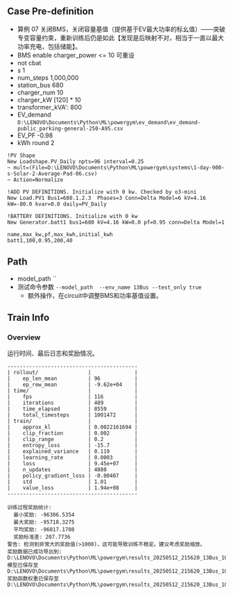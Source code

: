 

## Case Pre-definition

- 算例 07 关闭BMS，关闭容量基值（提供基于EV最大功率的标幺值）——突破专变容量约束，重新训练后仍是如此【发现是后映射不对，相当于一直以最大功率充电，包括储能】。
- BMS enable charger_power <= 10 可重设
- not cbat
- s 1
- num_steps 1,000,000
- station_bus 680
- charger_num 10
- charger_kW \[120\] * 10
- transformer_kVA': 800
- EV_demand `D:\LENOVO\Documents\Python\ML\powergym\ev_demand\ev_demand-public_parking-general-250-A95.csv`
- EV_PF -0.98
- kWh round 2


```dss
!PV Shape
New Loadshape.PV_Daily npts=96 interval=0.25
~ mult=(File=D:\LENOVO\Documents\Python\ML\powergym\systems\1-day-900-s-Solar-2-Average-Pad-06.csv)
~ Action=Normalize

!ADD PV DEFINITIONS. Initialize with 0 kw. Checked by o3-mini
New Load.PV1 Bus1=680.1.2.3  Phases=3 Conn=Delta Model=6 kV=4.16 kW=-80.0 kvar=0.0 daily=PV_Daily

!BATTERY DEFINITIONS. Initialize with 0 kw
New Generator.batt1 bus1=680 kV=4.16 kW=0.0 pf=0.95 conn=Delta Model=1
```

```csv
name,max_kw,pf,max_kwh,initial_kwh
batt1,100,0.95,200,40
```

## Path

- model_path ``
- 测试命令参数 `--model_path  --env_name 13Bus --test_only true`
  - 额外操作，在circuit中调整BMS和功率基值设置。

## Train Info

### Overview

运行时间、最后日志和奖励情况。

```text
------------------------------------------
| rollout/                |              |
|    ep_len_mean          | 96           |
|    ep_rew_mean          | -9.62e+04    |
| time/                   |              |
|    fps                  | 116          |
|    iterations           | 489          |
|    time_elapsed         | 8559         |
|    total_timesteps      | 1001472      |
| train/                  |              |
|    approx_kl            | 0.0022161694 |
|    clip_fraction        | 0.002        |
|    clip_range           | 0.2          |
|    entropy_loss         | -15.7        |
|    explained_variance   | 0.119        |
|    learning_rate        | 0.0003       |
|    loss                 | 9.45e+07     |
|    n_updates            | 4880         |
|    policy_gradient_loss | -0.00407     |
|    std                  | 1.01         |
|    value_loss           | 1.94e+08     |
------------------------------------------

训练过程奖励统计:
  最小奖励: -96306.5354
  最大奖励: -95718.3275
  平均奖励: -96017.1708
  奖励标准差: 207.7736
警告: 检测到非常大的奖励值(>1000)，这可能导致训练不稳定。建议考虑奖励缩放。
奖励数据已成功导出到: D:\LENOVO\Documents\Python\ML\powergym\results_20250512_215620_13Bus_1000000\rewards_in_training.csv
模型已保存至 D:\LENOVO\Documents\Python\ML\powergym\results_20250512_215620_13Bus_1000000\model\ppo_model
奖励函数权重已保存至 D:\LENOVO\Documents\Python\ML\powergym\results_20250512_215620_13Bus_1000000\reward_weights.csv.
```